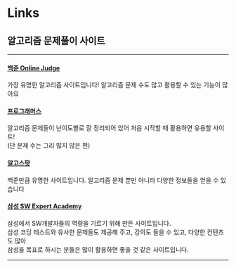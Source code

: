# Links


## 알고리즘 문제풀이 사이트  
***
#### [백준 Online Judge](https://www.acmicpc.net/)  
가장 유명한 알고리즘 사이트입니다! 알고리즘 문제 수도 많고 활용할 수 있는 기능이 많아요  
#### [프로그래머스](https://programmers.co.kr/)  
알고리즘 문제들이 난이도별로 잘 정리되어 있어 처음 시작할 때 활용하면 유용할 사이트!  
(단 문제 수는 그리 많지 않은 편)  
#### [알고스팟](https://algospot.com/)  
백준만큼 유명한 사이트입니다. 알고리즘 문제 뿐만 아니라 다양한 정보들을 얻을 수 있습니다
#### [삼성 SW Expert Academy](https://www.swexpertacademy.com/)  
삼성에서 SW개발자들의 역량을 기르기 위해 만든 사이트입니다.  
삼성 코딩 테스트와 유사한 문제들도 제공해 주고, 강의도 들을 수 있고, 다양한 컨텐츠도 많아  
삼성을 목표로 하시는 분들은 많이 활용하면 좋을 것 같은 사이트입니다.  
***
